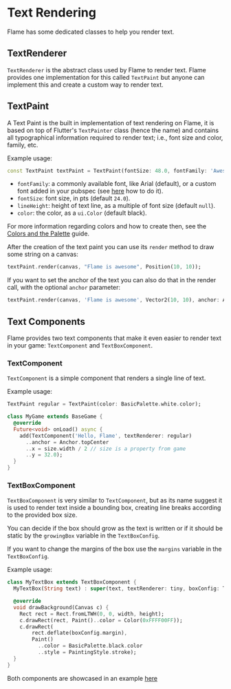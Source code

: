 # Text Rendering

Flame has some dedicated classes to help you render text.

## TextRenderer

`TextRenderer` is the abstract class used by Flame to render text. Flame provides one
implementation for this called `TextPaint` but anyone can implement this and create
a custom way to render text.

## TextPaint

A Text Paint is the built in implementation of text rendering on Flame, it is based on top of
Flutter's `TextPainter` class (hence the name) and contains all typographical information
required to render text; i.e., font size and color, family, etc.

Example usage:

```dart
const TextPaint textPaint = TextPaint(fontSize: 48.0, fontFamily: 'Awesome Font');
```

 - `fontFamily`: a commonly available font, like Arial (default), or a custom font added in your
 pubspec (see [here](https://flutter.io/custom-fonts/) how to do it).
 - `fontSize`: font size, in pts (default `24.0`).
 - `lineHeight`: height of text line, as a multiple of font size (default `null`).
 - `color`: the color, as a `ui.Color` (default black).

For more information regarding colors and how to create then, see the
[Colors and the Palette](palette.md) guide.

After the creation of the text paint you can use its `render` method to draw some string on a canvas:

```dart
textPaint.render(canvas, "Flame is awesome", Position(10, 10));
```

If you want to set the anchor of the text you can also do that in the render call, with the optional
`anchor` parameter:

```dart
textPaint.render(canvas, 'Flame is awesome', Vector2(10, 10), anchor: Anchor.topCenter);
```

## Text Components

Flame provides two text components that make it even easier to render text in your game:
`TextComponent` and `TextBoxComponent`.

### TextComponent

`TextComponent` is a simple component that renders a single line of text.

Example usage:

```dart
TextPaint regular = TextPaint(color: BasicPalette.white.color);

class MyGame extends BaseGame {
  @override
  Future<void> onLoad() async {
    add(TextComponent('Hello, Flame', textRenderer: regular)
      ..anchor = Anchor.topCenter
      ..x = size.width / 2 // size is a property from game
      ..y = 32.0);
  }
}
```

### TextBoxComponent

`TextBoxComponent` is very similar to `TextComponent`, but as its name suggest it is used to render
text inside a bounding box, creating line breaks according to the provided box size.

You can decide if the box should grow as the text is written or if it should be static by the
`growingBox` variable in the `TextBoxConfig`.

If you want to change the margins of the box use the `margins` variable in the `TextBoxConfig`.

Example usage:

```dart
class MyTextBox extends TextBoxComponent {
  MyTextBox(String text) : super(text, textRenderer: tiny, boxConfig: TextBoxConfig(timePerChar: 0.05));

  @override
  void drawBackground(Canvas c) {
    Rect rect = Rect.fromLTWH(0, 0, width, height);
    c.drawRect(rect, Paint()..color = Color(0xFFFF00FF));
    c.drawRect(
        rect.deflate(boxConfig.margin),
        Paint()
          ..color = BasicPalette.black.color
          ..style = PaintingStyle.stroke);
  }
}
```

Both components are showcased in an example
[here](https://github.com/flame-engine/flame/tree/main/examples/lib/stories/rendering/text.dart)
